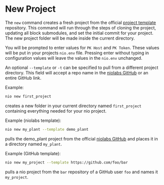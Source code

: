 # New Project

The `new` command creates a fresh project from the official [project template](https://github.com/niolabs/project_template) repository. This command will run through the steps of cloning the project, updating all block submodules, and set the initial commit for your project. The new project folder will be made inside the current directory.

You will be prompted to enter values for `PK Host` and `PK Token`. These values will be put in your projects `nio.env` file. Pressing enter without typing in configuration values will leave the values in the `nio.env` unchanged.

An optional `--template` or `-t` can be specified to pull from a different project directory. This field will accept a repo name in the [niolabs GitHub](https://github.com/niolabs) or an entire GitHub link.

Example:
```bash
nio new first_project
```
creates a new folder in your current directory named `first_project` containing everything needed for your nio project.

Example (niolabs template):
```bash
nio new my_plant --template demo_plant
```

pulls the demo_plant project from the official [niolabs GitHub](https://github.com/niolabs) and places it in a directory named `my_plant`.

Example (GitHub template):
```bash
nio new my_project --template https://github.com/foo/bar
```

pulls a nio project from the `bar` repository of a GitHub user `foo` and names it `my_project`.
